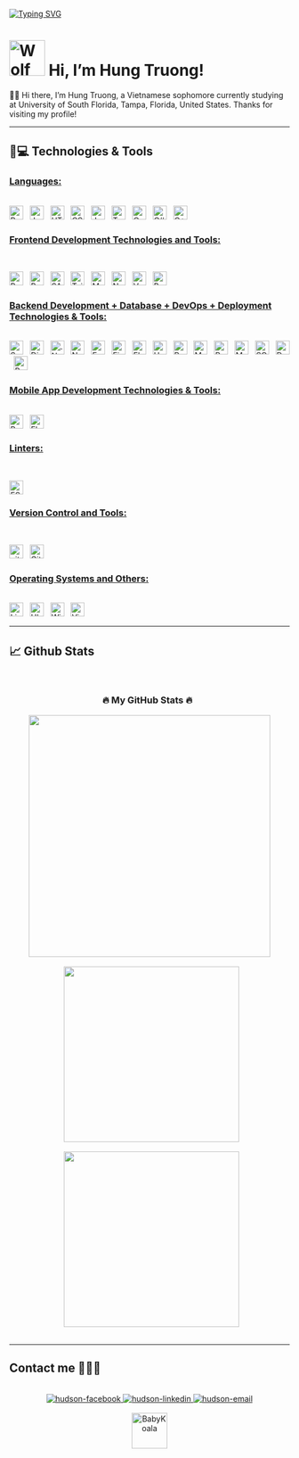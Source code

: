 

<a href="https://git.io/typing-svg"><img src="https://readme-typing-svg.demolab.com?font=Fira+Code&pause=1000&color=7B7B7B&random=false&width=435&lines=Hi!+I'm+Hung+%F0%9F%91%8B;I'm+a+CS+student+at+University+of+South+Florida;Nice+to+know+you!" alt="Typing SVG" /></a>



# <a href="https://github.com/Hungruong"><img src="https://cdn3.emoji.gg/emojis/4104_wolf.png" width="64px" height="64px" alt="Wolf"></a> Hi, I’m Hung Truong!

🙋‍♂️ Hi there, I’m Hung Truong, a Vietnamese sophomore currently studying at University of South Florida, Tampa, Florida, United States. Thanks for visiting my profile!

<hr>

## 🚀💻 Technologies & Tools

### <u> Languages: </u>

<br>

<span>
<img src = "https://img.shields.io/badge/Python-FFD43B?style=for-the-badge&logo=python&logoColor=blue" alt="Python logo"  title="Python" height="25"/>
</span>
&nbsp;
<span>
<img src = "https://img.shields.io/badge/Java-ED8B00?style=for-the-badge&logo=java&logoColor=white" alt="Java logo"  title="Java" height="25"/>
</span>
&nbsp;
<span><img src="https://img.shields.io/badge/HTML5-E34F26?style=for-the-badge&logo=html5&logoColor=white" alt="HTML5 logo" title="HTML5" height="25" /></span>
&nbsp;
<span><img src="https://img.shields.io/badge/CSS3-1572B6?style=for-the-badge&logo=css3&logoColor=white" alt="CSS3 logo" title="CSS3" height="25" /></span>
&nbsp;
<span><img src="https://img.shields.io/badge/JavaScript-323330?style=for-the-badge&logo=javascript&logoColor=F7DF1E" alt="JavaScript logo" title="JavaScript" height="25" /></span>
&nbsp;
<span><img src="https://img.shields.io/badge/TypeScript-007ACC?style=for-the-badge&logo=typescript&logoColor=white" alt="TypeScript logo" title="TypeScript" height="25" /></span>
&nbsp;
<span><img src="https://img.shields.io/badge/C-00599C?style=for-the-badge&logo=c&logoColor=white" alt="C logo" title="C" height="25" /></span>
&nbsp;
<span><img src="https://img.shields.io/badge/C%23-239120?style=for-the-badge&logo=csharp&logoColor=white" alt="C# logo" title="C#" height="25" /></span>
&nbsp;
<span><img src="https://img.shields.io/badge/C%2B%2B-00599C?style=for-the-badge&logo=c%2B%2B&logoColor=white" alt="C++ logo" title="C++" height="25" /></span>
&nbsp;

<br>

### <u> Frontend Development Technologies and Tools: </u>

<br>

<span><img src="https://img.shields.io/badge/React-20232A?style=for-the-badge&logo=react&logoColor=61DAFB" alt="ReactJS logo" title="ReactJS" height="25" /></span>
&nbsp;
<span><img src="https://img.shields.io/badge/Redux-593D88?style=for-the-badge&logo=redux&logoColor=white" alt="Redux logo" title="Redux" height="25" /></span>
&nbsp;
<span><img src="https://img.shields.io/badge/Sass-CC6699?style=for-the-badge&logo=sass&logoColor=white" alt="SASS logo" title="SASS" height="25" /></span>
&nbsp;
<span><img src="https://img.shields.io/badge/Tailwind_CSS-38B2AC?style=for-the-badge&logo=tailwind-css&logoColor=white" alt="TailwindCSS logo" title="TailwindCSS" height="25" /></span>
&nbsp;
<span><img src="https://img.shields.io/badge/Material%20UI-007FFF?style=for-the-badge&logo=mui&logoColor=white" alt="Material UI logo" title="Material UI" height="25" /></span>
&nbsp;
<span><img src="https://img.shields.io/badge/next.js-000000?style=for-the-badge&logo=nextdotjs&logoColor=white" alt="NextJS logo" title="NextJS" height="25" /></span>
&nbsp;
<span><img src="https://img.shields.io/badge/Vue.js-35495E?style=for-the-badge&logo=vuedotjs&logoColor=4FC08D" alt="Vue.js logo" title="Vue.js" height="25" /></span>
&nbsp;
<span><img src="https://img.shields.io/badge/Bootstrap-563D7C?style=for-the-badge&logo=bootstrap&logoColor=white" alt="Bootstrap logo" title="Bootstrap" height="25" /></span>
&nbsp;

### <u> Backend Development + Database + DevOps + Deployment Technologies & Tools: </u>

<br>

<span>
<img src = "https://img.shields.io/badge/Spring_Boot-F2F4F9?style=for-the-badge&logo=spring-boot" alt="Spring Boot logo" title="Spring Boot" height="25"/>
</span>
&nbsp;
<span>
<img src = "https://img.shields.io/badge/Django-092E20?style=for-the-badge&logo=django&logoColor=green" alt="Django logo" title="Django" height="25"/>
</span>
&nbsp;
<span>
<img src = "https://img.shields.io/badge/.NET-512BD4?style=for-the-badge&logo=dotnet&logoColor=white" alt=".Net logo" title=".Net" height="25"/>
</span>
&nbsp;
<span><img src="https://img.shields.io/badge/Node.js-339933?style=for-the-badge&logo=nodedotjs&logoColor=white" alt="Node.js logo" title="Node.js" height="25" /></span>
&nbsp;
<span><img src="https://img.shields.io/badge/Express.js-000000?style=for-the-badge&logo=express&logoColor=white" alt="Express.js logo" title="Express.js" height="25" /></span>
&nbsp;
<span><img src="https://img.shields.io/badge/firebase-ffca28?style=for-the-badge&logo=firebase&logoColor=black" alt="Firebase logo" title="Firebase" height="25"/></span>
&nbsp;
<span><img src="https://img.shields.io/badge/Flask-000000?style=for-the-badge&logo=flask&logoColor=white" alt="Flask logo" title="Flask" height="25" /></span>
&nbsp;
<span><img src="https://img.shields.io/badge/Heroku-430098?style=for-the-badge&logo=heroku&logoColor=white" alt="Heroku logo" title="Heroku" height="25"/></span>
&nbsp;
<span>
<img src = "https://img.shields.io/badge/Postman-FF6C37?style=for-the-badge&logo=Postman&logoColor=white" alt="Postman logo" title = "Postman" height="25"/>
</span>
&nbsp;
<span><img src="https://img.shields.io/badge/MongoDB-4EA94B?style=for-the-badge&logo=mongodb&logoColor=white" alt="MongoDB logo" title="MongoDB" height="25" /></span>
&nbsp;
<span>
<img src = "https://img.shields.io/badge/PostgreSQL-316192?style=for-the-badge&logo=postgresql&logoColor=white" alt="PostgreQL logo"  title="PostgreSQL" height="25"/>
</span>
&nbsp;
<span>
<img src = "https://img.shields.io/badge/MySQL-005C84?style=for-the-badge&logo=mysql&logoColor=white" alt="MySQL logo" title="MySQL" height="25"/>
</span>
&nbsp;
<span>
<img src = "https://img.shields.io/badge/SQLite-07405E?style=for-the-badge&logo=sqlite&logoColor=white" alt="SQLite3 logo"  title="SQLite3" height="25"/>
</span>
&nbsp;
<span><img src="https://img.shields.io/badge/Docker-2CA5E0?style=for-the-badge&logo=docker&logoColor=white" alt="Docker logo" title="Docker Code" height="25" /></span>
&nbsp;
<span>
<img src = "https://img.shields.io/badge/redis-CC0000.svg?&style=for-the-badge&logo=redis&logoColor=white" alt="Redis logo" title="Redis" height="25"/>
</span>

### <u> Mobile App Development Technologies & Tools: </u>

<br>

<span>
<img src = "https://img.shields.io/badge/React_Native-20232A?style=for-the-badge&logo=react&logoColor=61DAFB" alt="React Native logo" title="React Native" height="25"/>
</span>
&nbsp;
<span>
<img src = "https://img.shields.io/badge/Flutter-02569B?style=for-the-badge&logo=flutter&logoColor=white" alt="Flutter logo" title="Flutter" height="25"/>
</span>

### <u> Linters:</u>

<br>

<span><img src="https://img.shields.io/badge/eslint-3A33D1?style=for-the-badge&logo=eslint&logoColor=white" alt="ESLint logo" title="ESLint" height="25" /></span>

### <u> Version Control and Tools:</u>

<br>

<span><img src="https://img.shields.io/badge/GIT-E44C30?style=for-the-badge&logo=git&logoColor=white" alt="git logo" title="Git" height="25" /></span>
&nbsp;
<span><img src="https://img.shields.io/badge/GitHub-100000?style=for-the-badge&logo=github&logoColor=white" alt="Github logo" title="Github" height="25" /></span>

### <u> Operating Systems and Others:</u>

<br>

<span>
<img src = "https://img.shields.io/badge/Linux-FCC624?style=for-the-badge&logo=linux&logoColor=black" alt="Linux Logo"  title="Linux" height="25"/>
</span>
&nbsp;
<span>
<img src = "https://img.shields.io/badge/Ubuntu-E95420?style=for-the-badge&logo=ubuntu&logoColor=white" alt="Ubuntu Logo"  title="Ubuntu" height="25"/>
</span>
&nbsp;
<span>
<img src = "https://img.shields.io/badge/Windows-0078D6?style=for-the-badge&logo=windows&logoColor=white" alt="Windows Logo"  title="Windows" height="25"/>
</span>
&nbsp;
<span><img src="https://img.shields.io/badge/VSCode-0078D4?style=for-the-badge&logo=visual%20studio%20code&logoColor=white" alt="Visual Studio Code logo" title="Visual Studio Code" height="25" /></span>

<br>

<hr>

## 📈 Github Stats

<br>
<h3 align="center">🔥 My GitHub Stats 🔥
  &nbsp;
  <br>
  
</h3>

<div align=center>

  <a href="#" title="HungTruongOwolf">
    <img align="center" width="434" src="https://github-readme-stats.vercel.app/api?username=Hungruong&show_icons=true&theme=material-palenight&border_color=61dafb&hide_border=true" />
  </a>
  <br>
  <br>
  &nbsp;
  <a href="#" title="HungTruongOwolf">
    <img width="315" align="center" src="https://github-readme-streak-stats.herokuapp.com?user=Hungruong&theme=material-palenight&date_format=M%20j%5B%2C%20Y%5D&hide_border=true" />
  </a>
  <br>
  <br>
  &nbsp;
 
   <a href="#" title="HungTruongOwolf">
    <img width="315" align="center" src="https://github-readme-stats.vercel.app/api/top-langs/?username=Hungruong&layout=compact,powershell,Mathematica,Objective-C,Objective-C%2b%2b,Cuda&title_color=61dafb&text_color=ffffff&icon_color=61dafb&bg_color=292D3E&langs_count=8&layout=compact&border_color=61dafb&hide_border=true" />
  </a>
</div>

<br>

<hr>

## Contact me 🦉🦉🦉

<br>
<div align="center">
  <a href="https://www.facebook.com/hungtruongkhanh04/" target="_blank" rel="noopener noreferrer">
    <img src="https://img.icons8.com/bubbles/100/000000/facebook-new.png" alt="hudson-facebook" />
  </a>
  <a href="https://www.linkedin.com/in/hungtk04/" target="_blank"  rel="noopener noreferrer">
    <img src="https://img.icons8.com/bubbles/100/000000/linkedin.png" alt="hudson-linkedin" />
  </a>
  <a href="mailto:hungkhanh.truong112@gmail.com" target="top" rel="noopener noreferrer">
  <img src="https://img.icons8.com/bubbles/100/000000/gmail-new.png" alt="hudson-email"/>
  </a>
</div>

<br>
<div align="center">
<a href="https://github.com/Hungruong">
<img src="https://cdn3.emoji.gg/emojis/4104_wolf.png" width="64px" height="64px" alt="BabyKoala">
</a>

</div>
